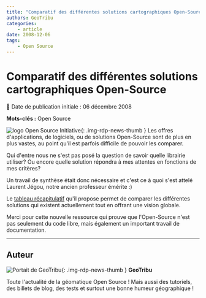 ```yaml
---
title: "Comparatif des différentes solutions cartographiques Open-Source"
authors: GeoTribu
categories:
    - article
date: 2008-12-06
tags:
    - Open Source
---
```


# Comparatif des différentes solutions cartographiques Open-Source

:calendar: Date de publication initiale : 06 décembre 2008

**Mots-clés :** Open Source

![logo Open Source Initiative](https://cdn.geotribu.fr/img/logos-icones/opensource.png){: .img-rdp-news-thumb } Les offres d'applications, de logiciels, ou de solutions Open-Source sont de plus en plus vastes, au point qu'il est parfois difficile de pouvoir les comparer.

Qui d'entre nous ne s'est pas posé la question de savoir quelle librairie utiliser? Ou encore quelle solution répondra à mes attentes en fonctions de mes critères?

Un travail de synthèse était donc nécessaire et c'est ce à quoi s'est attelé Laurent Jégou, notre ancien professeur émérite :)

Le [tableau récapitulatif](http://www.geotests.net/cours/sigma/webmapping/2016/fig10_2016.pdf) qu'il propose permet de comparer les différentes solutions qui existent actuellement tout en offrant une vision globale.

Merci pour cette nouvelle ressource qui prouve que l'Open-Source n'est pas seulement du code libre, mais également un important travail de documentation.

----

## Auteur

![Portait de GeoTribu](https://cdn.geotribu.fr/img/internal/charte/geotribu_logo_64x64.png){: .img-rdp-news-thumb }
**GeoTribu**

Toute l'actualité de la géomatique Open Source ! Mais aussi des tutoriels, des billets de blog, des tests et surtout une bonne humeur géographique !

